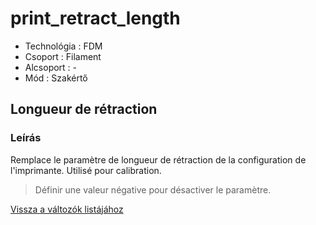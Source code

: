 # print\_retract\_length

* Technológia : FDM
* Csoport : Filament
* Alcsoport : -
* Mód : Szakértő

## Longueur de rétraction

### Leírás

Remplace le paramètre de longueur de rétraction de la configuration de l'imprimante. Utilisé pour calibration.

> Définir une valeur négative pour désactiver le paramètre.

[Vissza a változók listájához](../../variable_list)

